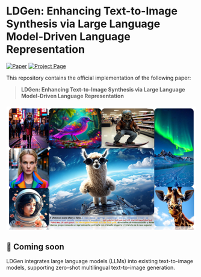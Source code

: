 # LDGen: Enhancing Text-to-Image Synthesis via Large Language Model-Driven Language Representation

[![Paper](https://img.shields.io/badge/arXiv-Paper-b31b1b?logo=arxiv&logoColor=b31b1b)](https://arxiv.org/abs/)
[![Project Page](https://img.shields.io/badge/Project-Website-5B7493?logo=googlechrome&logoColor=5B7493)](https://zrealli.github.io/LDGen)



This repository contains the official implementation of the following paper:
> **LDGen: Enhancing Text-to-Image Synthesis via Large Language Model-Driven Language Representation** <br>

<div>
    <h4 align="center">
        <img src="./assets/teaser.jpg">
    </h4>
</div>



## :open_book: Coming soon
LDGen integrates large language models (LLMs) into existing text-to-image models, supporting zero-shot multilingual text-to-image generation.

